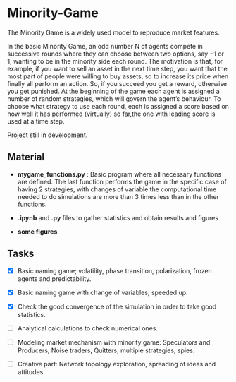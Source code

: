 # Minority-Game
The Minority Game is a widely used model to reproduce market features.

In the basic Minority Game, an odd number N of agents compete in successive rounds where they can choose between two options, say −1 or 1, wanting to be in the minority side each round. The motivation is that, for example, if you want to sell an asset in the next time step, you want that the most part of people were willing to buy assets, so to increase its price when finally all perform an action. So, if you succeed you get a reward, otherwise you get punished. At the beginning of the game each agent is assigned a number of random strategies, which will govern the agent’s behaviour. To choose what strategy to use each round, each is assigned a score based on how well it has performed (virtually) so far,the one with leading score is used at a time step.

Project still in development.

## Material
 - **mygame_functions.py** : Basic program where all necessary functions are defined. The last function performs the game in the specific case of having 2 strategies, with changes of variable the computational time needed to do simulations are more than 3 times less than in the other functions.

 - **.ipynb** and **.py** files to gather statistics and obtain results and figures
 - **some figures**



## Tasks

- [x] Basic naming game; volatility, phase transition, polarization, frozen agents and predictability.
- [x] Basic naming game with change of variables; speeded up.
- [x] Check the good convergence of the simulation in order to take good statistics.
- [ ] Analytical calculations to check numerical ones.
- [ ] Modeling market mechanism with minority game: Speculators and Producers, Noise traders, Quitters, multiple strategies, spies.
- [ ] Creative part: Network topology exploration, spreading of ideas and attitudes.


